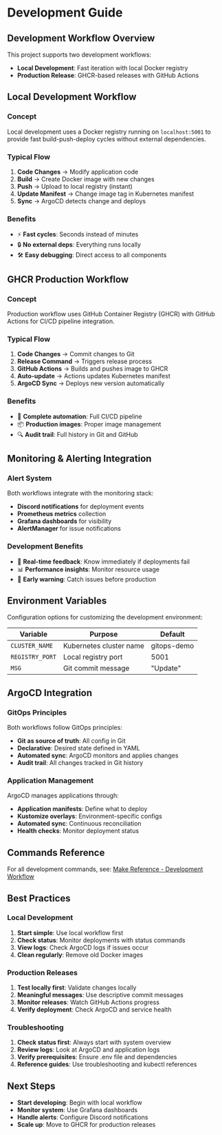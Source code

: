 # Development Guide

## Development Workflow Overview

This project supports two development workflows:
- **Local Development**: Fast iteration with local Docker registry
- **Production Release**: GHCR-based releases with GitHub Actions

## Local Development Workflow

### Concept

Local development uses a Docker registry running on `localhost:5001` to provide fast build-push-deploy cycles without external dependencies.

### Typical Flow

1. **Code Changes** → Modify application code
2. **Build** → Create Docker image with new changes  
3. **Push** → Upload to local registry (instant)
4. **Update Manifest** → Change image tag in Kubernetes manifest
5. **Sync** → ArgoCD detects change and deploys

### Benefits

- ⚡ **Fast cycles**: Seconds instead of minutes
- 🔒 **No external deps**: Everything runs locally
- 🛠️ **Easy debugging**: Direct access to all components

## GHCR Production Workflow  

### Concept

Production workflow uses GitHub Container Registry (GHCR) with GitHub Actions for CI/CD pipeline integration.

### Typical Flow

1. **Code Changes** → Commit changes to Git
2. **Release Command** → Triggers release process
3. **GitHub Actions** → Builds and pushes image to GHCR  
4. **Auto-update** → Actions updates Kubernetes manifest
5. **ArgoCD Sync** → Deploys new version automatically

### Benefits

- 🔄 **Complete automation**: Full CI/CD pipeline
- 📦 **Production images**: Proper image management
- 🔍 **Audit trail**: Full history in Git and GitHub

## Monitoring & Alerting Integration

### Alert System

Both workflows integrate with the monitoring stack:
- **Discord notifications** for deployment events
- **Prometheus metrics** collection  
- **Grafana dashboards** for visibility
- **AlertManager** for issue notifications

### Development Benefits

- 🔔 **Real-time feedback**: Know immediately if deployments fail
- 📊 **Performance insights**: Monitor resource usage
- 🚨 **Early warning**: Catch issues before production

## Environment Variables

Configuration options for customizing the development environment:

| Variable | Purpose | Default |
|----------|---------|---------|
| `CLUSTER_NAME` | Kubernetes cluster name | gitops-demo |
| `REGISTRY_PORT` | Local registry port | 5001 |
| `MSG` | Git commit message | "Update" |

## ArgoCD Integration

### GitOps Principles

Both workflows follow GitOps principles:
- **Git as source of truth**: All config in Git
- **Declarative**: Desired state defined in YAML
- **Automated sync**: ArgoCD monitors and applies changes
- **Audit trail**: All changes tracked in Git history

### Application Management

ArgoCD manages applications through:
- **Application manifests**: Define what to deploy
- **Kustomize overlays**: Environment-specific configs
- **Automated sync**: Continuous reconciliation
- **Health checks**: Monitor deployment status

## Commands Reference

For all development commands, see: [Make Reference - Development Workflow](./make-reference.md#development-workflow)

## Best Practices

### Local Development

1. **Start simple**: Use local workflow first
2. **Check status**: Monitor deployments with status commands
3. **View logs**: Check ArgoCD logs if issues occur
4. **Clean regularly**: Remove old Docker images

### Production Releases

1. **Test locally first**: Validate changes locally
2. **Meaningful messages**: Use descriptive commit messages
3. **Monitor releases**: Watch GitHub Actions progress
4. **Verify deployment**: Check ArgoCD and service health

### Troubleshooting

1. **Check status first**: Always start with system overview
2. **Review logs**: Look at ArgoCD and application logs
3. **Verify prerequisites**: Ensure .env file and dependencies
4. **Reference guides**: Use troubleshooting and kubectl references

## Next Steps

- **Start developing**: Begin with local workflow
- **Monitor system**: Use Grafana dashboards
- **Handle alerts**: Configure Discord notifications
- **Scale up**: Move to GHCR for production releases